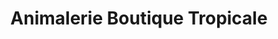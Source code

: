 ---
title: "Animalerie Boutique Tropicale"
url: /quebec/animalerie-boutique-tropicale/
shop: pet
---